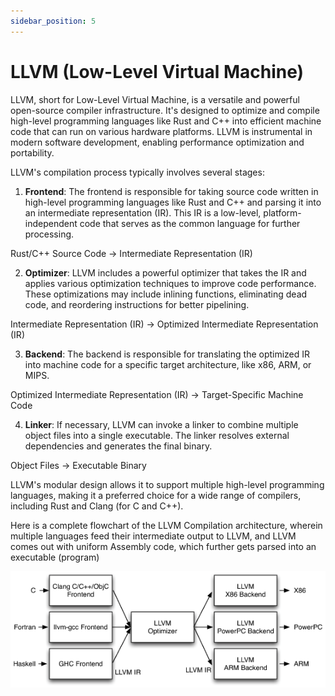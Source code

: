 ```yaml
---
sidebar_position: 5
---
```


# LLVM (Low-Level Virtual Machine)

LLVM, short for Low-Level Virtual Machine, is a versatile and powerful open-source compiler infrastructure. It's designed to optimize and compile high-level programming languages like Rust and C++ into efficient machine code that can run on various hardware platforms. LLVM is instrumental in modern software development, enabling performance optimization and portability.

LLVM's compilation process typically involves several stages:

1. **Frontend**: The frontend is responsible for taking source code written in high-level programming languages like Rust and C++ and parsing it into an intermediate representation (IR). This IR is a low-level, platform-independent code that serves as the common language for further processing.

Rust/C++ Source Code -> Intermediate Representation (IR)


2. **Optimizer**: LLVM includes a powerful optimizer that takes the IR and applies various optimization techniques to improve code performance. These optimizations may include inlining functions, eliminating dead code, and reordering instructions for better pipelining.

Intermediate Representation (IR) -> Optimized Intermediate Representation (IR)


3. **Backend**: The backend is responsible for translating the optimized IR into machine code for a specific target architecture, like x86, ARM, or MIPS.

Optimized Intermediate Representation (IR) -> Target-Specific Machine Code


4. **Linker**: If necessary, LLVM can invoke a linker to combine multiple object files into a single executable. The linker resolves external dependencies and generates the final binary.

Object Files -> Executable Binary


LLVM's modular design allows it to support multiple high-level programming languages, making it a preferred choice for a wide range of compilers, including Rust and Clang (for C and C++).

Here is a complete flowchart of the LLVM Compilation architecture, wherein multiple languages feed their intermediate output to LLVM, and LLVM comes out with uniform Assembly code, which further gets parsed into an executable (program)

![LLVM Flowchart](./LLVMCompiler1.png)